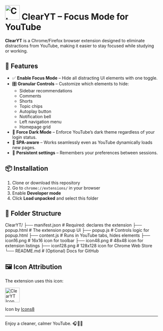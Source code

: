 # <img src="https://img.icons8.com/?size=100&id=TP1ER1fFiLZP&format=png&color=7950F2" width="48" height="48" alt="ClearYT Icon"> ClearYT – Focus Mode for YouTube



**ClearYT** is a Chrome/Firefox browser extension designed to eliminate distractions from YouTube, making it easier to stay focused while studying or working.

## 🚀 Features

- ✅ **Enable Focus Mode** – Hide all distracting UI elements with one toggle.
- 🎛 **Granular Controls** – Customize which elements to hide:
  - Sidebar recommendations
  - Comments
  - Shorts
  - Topic chips
  - Autoplay button
  - Notification bell
  - Left navigation menu
  - Homepage grid
- 🌙 **Force Dark Mode** – Enforce YouTube’s dark theme regardless of your login status.
- 🔄 **SPA-aware** – Works seamlessly even as YouTube dynamically loads new pages.
- 💾 **Persistent settings** – Remembers your preferences between sessions.

## 📦 Installation

1. Clone or download this repository
2. Go to `chrome://extensions/` in your browser
3. Enable **Developer mode**
4. Click **Load unpacked** and select this folder

## 📁 Folder Structure

ClearYT/
├── manifest.json         # Required: declares the extension
├── popup.html            # The extension popup UI
├── popup.js              # Controls logic for popup.html
├── content.js            # Runs in YouTube tabs, hides elements
├── icon16.png            # 16x16 icon for toolbar
├── icon48.png            # 48x48 icon for extension listings
├── icon128.png           # 128x128 icon for Chrome Web Store
└── README.md             # (Optional) Docs for GitHub


## 🖼️ Icon Attribution

The extension uses this icon:

<img src="https://img.icons8.com/?size=100&id=TP1ER1fFiLZP&format=png&color=7950F2" width="48" height="48" alt="ClearYT Icon">

Icon by [Icons8](https://icons8.com)

---

Enjoy a cleaner, calmer YouTube. 🎧🧘‍♂️  

